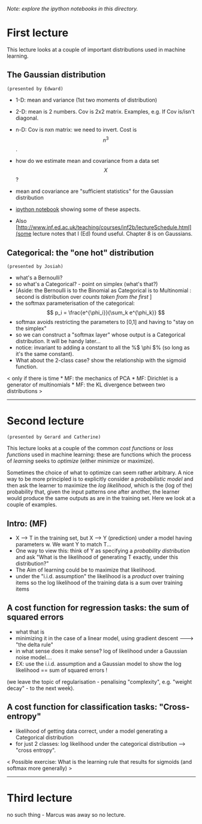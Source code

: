 _Note: explore the ipython notebooks in this directory._


# First lecture
This lecture looks at a couple of important distributions used in machine learning.

## The Gaussian distribution
`(presented by Edward)`

 * 1-D: mean and variance (1st two moments of distribution)
 * 2-D: mean is 2 numbers. Cov is 2x2 matrix. Examples, e.g. If Cov is/isn't diagonal.
 * n-D: Cov is nxn matrix: we need to invert. Cost is $$n^3$$.
 * how do we estimate mean and covariance from a data set $$ X $$ ?
 * mean and covariance are "sufficient statistics" for the Gaussian distribution

 * [ipython notebook](https://github.com/garibaldu/comp421/blob/master/notebooks/Gaussian.ipynb) showing some of these aspects.
 * Also [http://www.inf.ed.ac.uk/teaching/courses/inf2b/lectureSchedule.html](some lecture notes that I (Ed) found useful. Chapter 8 is on Gaussians.

## Categorical: the "one hot" distribution
`(presented by Josiah)`


 * what's a Bernoulli?
 * so what's a Categorical? - point on simplex (what's that?)
 * [Aside: the Bernoulli is to the Binomial as Categorical is to Multinomial : second is distribution over _counts taken from the first_ ]
 * the softmax parameterisation of the categorical: $$ p_i = \frac{e^{\phi_i}}{\sum_k e^{\phi_k}} $$
 * softmax avoids restricting the parameters to [0,1] and having to "stay on the simplex"
 * so we can construct a "softmax layer" whose output is a Categorical distribution. It will be handy later...
 * notice: invariant to adding a constant to all the %$ \phi $% (so long as it's the same constant).
 * What about the 2-class case? show the relationship with the sigmoid function.

< only if there is time * MF: the mechanics of PCA * MF: Dirichlet is a generator of multinomials * MF: the KL divergence between two distributions >
 
***
# Second lecture
`(presented by Gerard and Catherine)`

This lecture looks at a couple of the common _cost functions_ or _loss functions_ used in machine learning: these are functions which the process of _learning_ seeks to _optimize_ (either minimize or maximize).

Sometimes the choice of what to optimize can seem rather arbitrary. A nice way to be more principled is to explicitly consider a _probabilistic model_ and then ask the learner to maximize the _log likelihood_, which is the (log of the) probability that, given the input patterns one after another, the learner would produce the same outputs as are in the training set. Here we look at a couple of examples.

## Intro: (MF)
 * X --> T in the training set, but X --> Y (prediction) under a model having parameters w. We want Y to match T...
 * One way to view this: think of Y as specifying a _probability distribution_ and ask "What is the likelihood of generating T exactly, under this distribution?"
  * The Aim of learning could be to maximize that likelihood.
  * under the "i.i.d. assumption" the likelihood is a _product_ over training items so the log likelihood of the training data is a sum over training items


## A cost function for regression tasks: the sum of squared errors

   * what that is
   * minimizing it in the case of a linear model, using gradient descent ---> "the delta rule" 
   * in what sense does it make sense? log of likelihood under a Gaussian noise model....
   * EX: use the i.i.d. assumption and a Gaussian model to show the log likelihood == sum of squared errors ! 

(we leave the topic of regularisation - penalising "complexity", e.g. "weight decay" - to the next week).


## A cost function for classification tasks: "Cross-entropy"
 * likelihood of getting data correct, under a model generating a Categorical distribution
 * for just 2 classes: log likelihood under the categorical distribution --> "cross entropy".
 
< Possible exercise: What is the learning rule that results for sigmoids (and softmax more generally) >
 
***
# Third lecture
no such thing - Marcus was away so no lecture.
